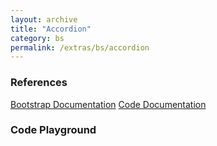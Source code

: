 ```yaml
---
layout: archive
title: "Accordion"
category: bs
permalink: /extras/bs/accordion
---
```


### References

<div class="bs">
    <div class="list-group">
        <a class="list-group-item list-group-item-action" href="https://getbootstrap.com/docs/4.4/components/collapse/#accordion-example">Bootstrap Documentation</a>
        <a class="list-group-item list-group-item-action" href="/docs/sprest-bs/modules/_components_accordion_d_.html">Code Documentation</a>
    </div>
</div>

### Code Playground

<style>
    #editor {
        min-height: 40vh;
        min-width: 40vw;
    }
</style>
<div id="playground" class="bs"></div>
<script src="/code/dist/code-editor.js"></script>
<script type="text/javascript">
    // Wait for the page to load
    window.addEventListener("load", function() {
        // Create the code editor
        var editor = CodeEditor(document.getElementById("playground"), true);
        // Update the default code
        editor.setValue([
            '// Create the accordion',
            'Components.Accordion({',
            '\tautoCollapse: true,',
            '\tel: app,',
            '\tid: "demoAccordion",',
            '\titems: [',
            '\t\t{ btnProps: { text: "Item 1" }, content: "This is the content for item 1." },',
            '\t\t{ btnProps: { text: "Item 2" }, content: "This is the content for item 2." },',
            '\t\t{ btnProps: { text: "Item 3" }, content: "This is the content for item 3." },',
            '\t]',
            '});'
        ].join('\n'));
        // Run the code
        document.querySelector("#btnRun > button").click();
    });
</script>